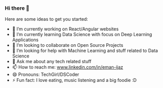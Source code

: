 ### Hi there 👋


Here are some ideas to get you started:

- 🔭 I’m currently working on React/Angular websites
- 🌱 I’m currently learning Data Science with focus on Deep Learning Applications
- 👯 I’m looking to collaborate on Open Source Projects
- 🤔 I’m looking for help with Machine Learning and stuff related to Data Science
- 💬 Ask me about any tech related stuff
- 📫 How to reach me: www.linkedin.com/in/eman-ijaz
- 😄 Pronouns: TechGirl/DSCoder
- ⚡ Fun fact: I love eating, music listening and a big foodie :D

